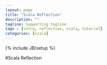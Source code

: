 ```yaml
---
layout: page
title: "Scala Reflection"
description: ""
tagline: Supporting tagline
tags : [intro, reflection, scala, tutorial]
categories: [scala]
---
```

{% include JB/setup %}

#Scala Reflection
